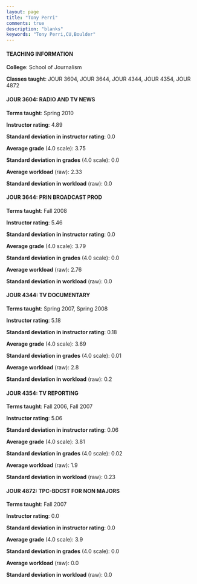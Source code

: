 ```yaml
---
layout: page
title: "Tony Perri" 
comments: true
description: "blanks"
keywords: "Tony Perri,CU,Boulder"
---
```

<head>
<script src="https://ajax.googleapis.com/ajax/libs/jquery/2.1.3/jquery.min.js"></script>
<script src="https://dl.dropboxusercontent.com/s/pc42nxpaw1ea4o9/highcharts.js?dl=0"></script>
<!-- <script src="../assets/js/highcharts.js"></script> -->
<style type="text/css">@font-face {
	font-family: "Bebas Neue";
	src: url(https://www.filehosting.org/file/details/544349/BebasNeue Regular.otf) format("opentype");
	}
	h1.Bebas { 
		font-family: "Bebas Neue", Verdana, Tahoma;
	}
</style>
</head>
	   
#### TEACHING INFORMATION

**College**: School of Journalism

**Classes taught**: JOUR 3604, JOUR 3644, JOUR 4344, JOUR 4354, JOUR 4872

#### JOUR 3604: RADIO AND TV NEWS

**Terms taught**: Spring 2010

**Instructor rating**: 4.89

**Standard deviation in instructor rating**: 0.0

**Average grade** (4.0 scale): 3.75

**Standard deviation in grades** (4.0 scale): 0.0

**Average workload** (raw): 2.33

**Standard deviation in workload** (raw): 0.0

#### JOUR 3644: PRIN BROADCAST PROD

**Terms taught**: Fall 2008

**Instructor rating**: 5.46

**Standard deviation in instructor rating**: 0.0

**Average grade** (4.0 scale): 3.79

**Standard deviation in grades** (4.0 scale): 0.0

**Average workload** (raw): 2.76

**Standard deviation in workload** (raw): 0.0

#### JOUR 4344: TV DOCUMENTARY

**Terms taught**: Spring 2007, Spring 2008

**Instructor rating**: 5.18

**Standard deviation in instructor rating**: 0.18

**Average grade** (4.0 scale): 3.69

**Standard deviation in grades** (4.0 scale): 0.01

**Average workload** (raw): 2.8

**Standard deviation in workload** (raw): 0.2

#### JOUR 4354: TV REPORTING

**Terms taught**: Fall 2006, Fall 2007

**Instructor rating**: 5.06

**Standard deviation in instructor rating**: 0.06

**Average grade** (4.0 scale): 3.81

**Standard deviation in grades** (4.0 scale): 0.02

**Average workload** (raw): 1.9

**Standard deviation in workload** (raw): 0.23

#### JOUR 4872: TPC-BDCST FOR NON MAJORS

**Terms taught**: Fall 2007

**Instructor rating**: 0.0

**Standard deviation in instructor rating**: 0.0

**Average grade** (4.0 scale): 3.9

**Standard deviation in grades** (4.0 scale): 0.0

**Average workload** (raw): 0.0

**Standard deviation in workload** (raw): 0.0

